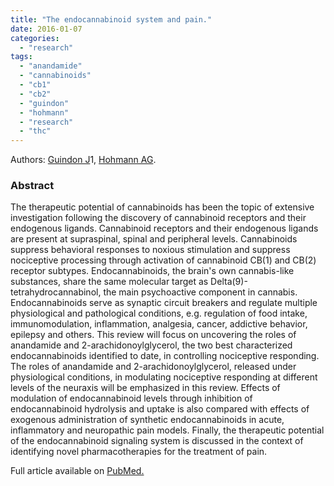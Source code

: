 ```yaml
---
title: "The endocannabinoid system and pain."
date: 2016-01-07
categories: 
  - "research"
tags: 
  - "anandamide"
  - "cannabinoids"
  - "cb1"
  - "cb2"
  - "guindon"
  - "hohmann"
  - "research"
  - "thc"
---
```


Authors: [Guindon J](http://www.ncbi.nlm.nih.gov/pubmed/?term=Guindon%20J%5BAuthor%5D&cauthor=true&cauthor_uid=19839937)1, [Hohmann AG](http://www.ncbi.nlm.nih.gov/pubmed/?term=Hohmann%20AG%5BAuthor%5D&cauthor=true&cauthor_uid=19839937).

### Abstract

The therapeutic potential of cannabinoids has been the topic of extensive investigation following the discovery of cannabinoid receptors and their endogenous ligands. Cannabinoid receptors and their endogenous ligands are present at supraspinal, spinal and peripheral levels. Cannabinoids suppress behavioral responses to noxious stimulation and suppress nociceptive processing through activation of cannabinoid CB(1) and CB(2) receptor subtypes. Endocannabinoids, the brain's own cannabis-like substances, share the same molecular target as Delta(9)-tetrahydrocannabinol, the main psychoactive component in cannabis. Endocannabinoids serve as synaptic circuit breakers and regulate multiple physiological and pathological conditions, e.g. regulation of food intake, immunomodulation, inflammation, analgesia, cancer, addictive behavior, epilepsy and others. This review will focus on uncovering the roles of anandamide and 2-arachidonoylglycerol, the two best characterized endocannabinoids identified to date, in controlling nociceptive responding. The roles of anandamide and 2-arachidonoylglycerol, released under physiological conditions, in modulating nociceptive responding at different levels of the neuraxis will be emphasized in this review. Effects of modulation of endocannabinoid levels through inhibition of endocannabinoid hydrolysis and uptake is also compared with effects of exogenous administration of synthetic endocannabinoids in acute, inflammatory and neuropathic pain models. Finally, the therapeutic potential of the endocannabinoid signaling system is discussed in the context of identifying novel pharmacotherapies for the treatment of pain.

Full article available on [PubMed.](http://www.ncbi.nlm.nih.gov/pmc/articles/PMC2834283/)

